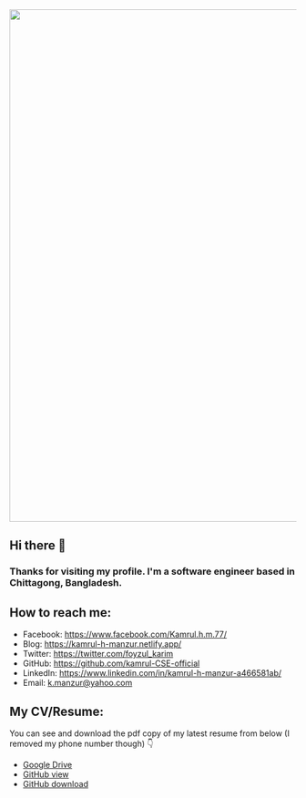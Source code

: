 <div align="center">
  <img src="https://i.ibb.co/4ZTxknv/Black-and-Red-Gradient-Professional-Linked-In-Banner.gif" align="center" height="" width="900" />
</div>

## Hi there 👋
### Thanks for visiting my profile. I'm a software engineer based in Chittagong, Bangladesh.

## How to reach me:
- Facebook: https://www.facebook.com/Kamrul.h.m.77/
- Blog: https://kamrul-h-manzur.netlify.app/
- Twitter: https://twitter.com/foyzul_karim
- GitHub: https://github.com/kamrul-CSE-official
- LinkedIn: https://www.linkedin.com/in/kamrul-h-manzur-a466581ab/
- Email: k.manzur@yahoo.com

## My CV/Resume:

You can see and download the pdf copy of my latest resume from below (I removed my phone number though) 👇

- [Google Drive](https://drive.google.com/file/d/16J-NpmX1Z3vLbUs9RSudjTmNx8YNQYdt/view?usp=sharing)
- [GitHub view](https://github.com/foyzulkarim/foyzulkarim/blob/master/Resume-Foyzul-Karim.pdf)
- [GitHub download](https://raw.githubusercontent.com/foyzulkarim/foyzulkarim/master/Resume-Foyzul-Karim.pdf)



<!--
**foyzulkarim/foyzulkarim** is a ✨ _special_ ✨ repository because its `README.md` (this file) appears on your GitHub profile.

Here are some ideas to get you started:

- 🔭 I’m currently working on ...
- 🌱 I’m currently learning ...
- 👯 I’m looking to collaborate on ...
- 🤔 I’m looking for help with ...
- 💬 Ask me about ...
- 📫 How to reach me: ...
- 😄 Pronouns: ...
- ⚡ Fun fact: ...
-->



